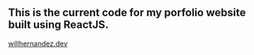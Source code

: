 ## This is the current code for my porfolio website built using ReactJS. 

[willhernandez.dev](https://willhernandez.dev)


